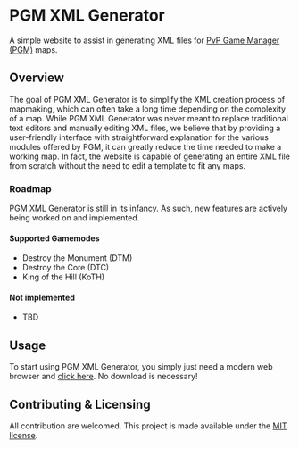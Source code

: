 # PGM XML Generator
A simple website to assist in generating XML files for [PvP Game Manager (PGM)](https://github.com/PGMDev/PGM) maps.

## Overview
The goal of PGM XML Generator is to simplify the XML creation process of mapmaking, which can often take a long time depending on the complexity of a map. While PGM XML Generator was never meant to replace traditional text editors and manually editing XML files, we believe that by providing a user-friendly interface with straightforward explanation for the various modules offered by PGM, it can greatly reduce the time needed to make a working map. In fact, the website is capable of generating an entire XML file from scratch without the need to edit a template to fit any maps.

### Roadmap
PGM XML Generator is still in its infancy. As such, new features are actively being worked on and implemented.

#### Supported Gamemodes
* Destroy the Monument (DTM)
* Destroy the Core (DTC)
* King of the Hill (KoTH)

#### Not implemented
* TBD

## Usage
To start using PGM XML Generator, you simply just need a modern web browser and [click here](https://pgmgen.github.io). No download is necessary!

## Contributing & Licensing
All contribution are welcomed. This project is made available under the [MIT license](https://github.com/TheRealPear/pgmgen.github.io/blob/main/LICENSE).
